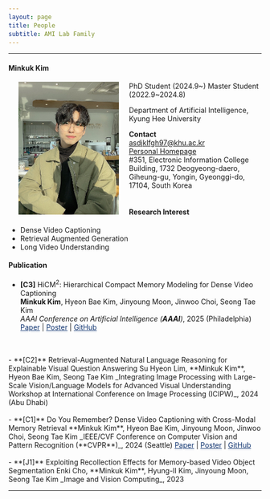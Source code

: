 ```yaml
---
layout: page
title: People 
subtitle: AMI Lab Family
---
```


<hr>

#### Minkuk Kim
  
<img src="https://raw.githubusercontent.com/ailabkhu/ailabkhu.github.io/master/img/MinkukKim.jpg" width="200" height="265" align="left" hspace="20" />
PhD Student (2024.9~)        
Master Student (2022.9~2024.8)        

Department of Artificial Intelligence, Kyung Hee University         
            

**Contact**  
asdjklfgh97@khu.ac.kr             
[Personal Homepage](https://geppa.github.io/)                       
#351, Electronic Information College Building, 1732 Deogyeong-daero, Giheung-gu, Yongin, Gyeonggi-do, 17104, South Korea  
<br>

#### Research Interest
* Dense Video Captioning
* Retrieval Augmented Generation
* Long Video Understanding

#### Publication
- **[C3]** HiCM<sup>2</sup>: Hierarchical Compact Memory Modeling for Dense Video Captioning                                      
**Minkuk Kim**, Hyeon Bae Kim, Jinyoung Moon, Jinwoo Choi, Seong Tae Kim           
_AAAI Conference on Artificial Intelligence (**AAAI**)_, 2025 (Philadelphia)                                                   
<a href="https://arxiv.org/pdf/2412.14585" target="_blank" style="color:#0D326F;">Paper</a> | <a href="../../assets/pdf/HiCM2_Poster.pdf" target="_blank" style="color:#0D326F;">Poster</a> | <a href="https://github.com/ailab-kyunghee/HiCM2-DVC" target="_blank" style="color:#0D326F;">GitHub</a>
<br>
<br>
- **[C2]** Retrieval-Augmented Natural Language Reasoning for Explainable Visual Question Answering                                      
Su Hyeon Lim, **Minkuk Kim**, Hyeon Bae Kim, Seong Tae Kim           
_Integrating Image Processing with Large-Scale Vision/Language Models for Advanced Visual Understanding Workshop at International Conference on Image Processing (ICIPW)_, 2024 (Abu Dhabi)
<br>
<br>
- **[C1]** Do You Remember? Dense Video Captioning with Cross-Modal Memory Retrieval                                      
**Minkuk Kim**, Hyeon Bae Kim, Jinyoung Moon, Jinwoo Choi, Seong Tae Kim           
_IEEE/CVF Conference on Computer Vision and Pattern Recognition (**CVPR**)_, 2024 (Seattle)                                                   
<a href="https://arxiv.org/pdf/2404.07610" target="_blank" style="color:#0D326F;">Paper</a> | <a href="../../assets/pdf/CM2_Poster.pdf" target="_blank" style="color:#0D326F;">Poster</a> | <a href="https://github.com/ailab-kyunghee/CM2_DVC" target="_blank" style="color:#0D326F;">GitHub</a>
<br>
<br>
- **[J1]** Exploiting Recollection Effects for Memory-based Video Object Segmentation                                                 
Enki Cho, **Minkuk Kim**, Hyung-Il Kim, Jinyoung Moon, Seong Tae Kim            
_Image and Vision Computing_, 2023
<hr>
